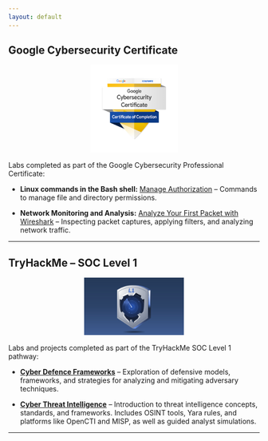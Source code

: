 ```yaml
---
layout: default
---
```


## Google Cybersecurity Certificate

<p align="center">
  <img src="/images/google-cybersecurity-professional-certificate-v2.png" alt="Google Cybersecurity Badge" width="175">
</p>

Labs completed as part of the Google Cybersecurity Professional Certificate:

- **Linux commands in the Bash shell:** [Manage Authorization](./google-cybersecurity/linux-bash-authorization.md) – Commands to manage file and directory permissions.
  
- **Network Monitoring and Analysis:** [Analyze Your First Packet with Wireshark](./google-cybersecurity/network-wireshark-analysis.md) – Inspecting packet captures, applying filters, and analyzing network traffic.

---

## TryHackMe – SOC Level 1

<p align="center">
  <img src="/images/SOCL1.svg" alt="TryHackMe SOC Level 1 Badge" width="200">
</p>

Labs and projects completed as part of the TryHackMe SOC Level 1 pathway:

- **[Cyber Defence Frameworks](./soc-level-1/cyber-defence-frameworks/index.md)** – Exploration of defensive models, frameworks, and strategies for analyzing and mitigating adversary techniques.

- **[Cyber Threat Intelligence](./soc-level-1/cyber-threat-intelligence/index.md)** – Introduction to threat intelligence concepts, standards, and frameworks. Includes OSINT tools, Yara rules, and platforms like OpenCTI and MISP, as well as guided analyst simulations.

---
